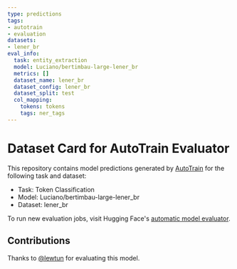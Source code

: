 ```yaml
---
type: predictions
tags:
- autotrain
- evaluation
datasets:
- lener_br
eval_info:
  task: entity_extraction
  model: Luciano/bertimbau-large-lener_br
  metrics: []
  dataset_name: lener_br
  dataset_config: lener_br
  dataset_split: test
  col_mapping:
    tokens: tokens
    tags: ner_tags
---
```

# Dataset Card for AutoTrain Evaluator

This repository contains model predictions generated by [AutoTrain](https://huggingface.co/autotrain) for the following task and dataset:

* Task: Token Classification
* Model: Luciano/bertimbau-large-lener_br
* Dataset: lener_br

To run new evaluation jobs, visit Hugging Face's [automatic model evaluator](https://huggingface.co/spaces/autoevaluate/model-evaluator).

## Contributions

Thanks to [@lewtun](https://huggingface.co/lewtun) for evaluating this model.